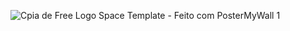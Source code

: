 ![Cpia de Free Logo Space Template - Feito com PosterMyWall 1](https://user-images.githubusercontent.com/69700727/101115057-74d4de80-35c1-11eb-9cd7-253ab84da395.png)
